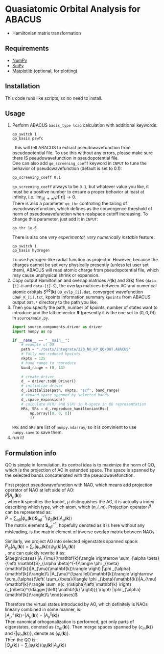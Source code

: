 # Quasiatomic Orbital Analysis for ABACUS

- Hamiltonian matrix transformation

## Requirements

- [NumPy](https://numpy.org/)
- [SciPy](https://www.scipy.org/)
- [Matplotlib](https://matplotlib.org/) (optional, for plotting)

## Installation

This code runs like scripts, so no need to install.

## Usage

1. Perform ABACUS `basis_type lcao` calculation with additional keywords:
   ```Plain text
   qo_switch 1
   qo_basis pswfc
   ```
   , this will tell ABACUS to extract pseudowavefunction from pseudopotential file. To use this without any errors, please make sure there IS pseudowavefunction in pseudopotential file.  
   One can also add `qo_screening_coeff` keyword in `INPUT` to tune the behavior of pseudowavefunction (default is set to 0.1):
   ```Plain text
   qo_screening_coeff 0.1
   ```
   `qo_screening_coeff` always to be `0.1`, but whatever value you like, it must be a positive number to ensure a proper behavior at least at infinity, i.e. $\lim_{|\mathbf{r}|\rightarrow\infty}\tilde{\psi}(|\mathbf{r}|)\rightarrow0$.  
   There is also a parameter `qo_thr` controlling the tailing of pseudowavefunction, which defines as the convergence threshold of norm of pseudowavefunction when realspace cutoff increasing. To change this parameter, just add it in `INPUT`:
   ```Plain text
   qo_thr 1e-6
   ```
   There is also one *very experimental, very numerically instable* feature:
   ```Plain text
   qo_switch 1
   qo_basis hydrogen
   ```
   To use hydrogen-like radial function as projector. However, because the charges cannot be set very physically presently (unless let user set them), ABACUS will read atomic charge from pseudopotential file, which may cause unphysical shrink or expansion.
2. Copy output Hamiltonian and overlap matrices $H(\mathbf{k})$ and $S(\mathbf{k})$ files (`data-[i]-H` and `data-[i]-S`), the overlap matrices between AO and numerical atomic orbitals $S^{\chi\phi}(\mathbf{k})$ `QO_ovlp_[i].dat`, converged wavefunction `LOWF_K_[i].txt`, kpoints information summary `kpoints` from ABACUS output `OUT.*` directory to the path you like.
3. Then you specify the path, number of kpoints, number of states want to introduce and the lattice vector $\mathbf{R}$ (presently it is the one set to $(0, 0, 0)$) in `source/main.py`.
    ```python
    import source.components.driver as driver
    import numpy as np

    if __name__ == "__main__":
        # example of QO
        path = "./tests/integrate/220_NO_KP_QO/OUT.ABACUS"
        # fully non-reduced kpoints
        nkpts = 125
        # band range to reproduce
        band_range = (0, 13)
        
        # create driver
        d_ = driver.toQO_Driver()
        # initialize driver
        d_.initialize(path, nkpts, "scf", band_range)
        # expand space spanned by selected bands
        d_.space_expansion()
        # calculate H(R) and S(R) in R-space in QO representation
        HRs, SRs = d_.reproduce_hamiltonian(Rs=[
            np.array([0, 0, 0])
            ])
    ```
    `HRs` and `SRs` are list of `numpy.ndarray`, so it is convinient to use `numpy.save` to save them.
4.  run it!

## Formulation info

QO is simple in formulation, its central idea is to maximize the norm of QO, which is the projection of AO in extended space. The space is spanned by the selected bands concatenated with the pseudowavefunction.  

First project pseudowavefunction with NAO, which means add projection operator of NAO at left side of AO:  
$\hat{P}|A_\mu(\mathbf{k})\rangle$  
, where $\mathbf{k}$ specifies the kpoint, $\mu$ distinguishes the AO, it is actually a index describing which type, which atom, which $(n, l, m)$. Projection operator $\hat{P}$ can be represented as:  
$\hat{P} = \sum_{\alpha\beta}{|\phi_{\alpha}(\mathbf{k})\rangle \mathbf{S}^{-1}_{\alpha\beta}\langle\phi_{\beta}(\mathbf{k})|A_{\mu}(\mathbf{k})\rangle}$  
The matrix element $\mathbf{S}^{-1}_{\alpha\beta}$, hopefully denoted as it is here without any misleading, is the matrix element of inverse overlap matrix between NAOs.  

Similarly, we project AO into selected eigenstates spanned space:  
$\hat{P}_{\psi}|A_\mu(\mathbf{k})\rangle$ = $\sum_{n}{|\psi_{\alpha}(\mathbf{k})\rangle\langle\psi_{\beta}(\mathbf{k})|}A_{\mu}(\mathbf{k})\rangle$  
, one can quickly rewrite it as:  
$\begin{cases}
	|A_{\mu}(\mathbf{k})\rangle \rightarrow \sum_{\alpha \beta}{\left( \mathbf{S}_{\alpha \beta}^{-1}\langle \phi _{\beta}(\mathbf{k})|A_{\mu}(\mathbf{k})\rangle \right) |\phi _{\alpha}(\mathbf{k})\rangle}\\
	|A_{\mu}^{\parallel}(\mathbf{k})\rangle \rightarrow \sum_{\alpha}{\left( \sum_{\beta}{\langle \phi _{\beta}(\mathbf{k})|A_{\mu}(\mathbf{k})\rangle \sum_n{c_{n\alpha}\left( \mathbf{k} \right) c_{n\beta}^{\dagger}\left( \mathbf{k} \right)}} \right) |\phi _{\alpha}(\mathbf{k})\rangle}\\
\end{cases}$  

Therefore the virtual states introduced by AO, which definitely is NAOs linearly combined in some manner, is:  
$|A_{\mu}^{\bot}(\mathbf{k})\rangle =|A_{\mu}(\mathbf{k})\rangle -|A_{\mu}^{\parallel}(\mathbf{k})\rangle$  
Then canonical orhogonalization is performed, get only parts of eigenstates, denoted as $\{c_m(\mathbf{k})\}$. Then merge spaces spanned by $\{c_m(\mathbf{k})\}$ and $\{|\psi_{n}(\mathbf{k})\rangle\}$, denote as $\{\varphi_i(\mathbf{k})\}$.  
Then the QO is:  
$|Q_{\mu}(\mathbf{k})\rangle =\sum_i{|\varphi _i(\mathbf{k})\rangle \langle \varphi _i(\mathbf{k})|A_{\mu}(\mathbf{k})\rangle}$